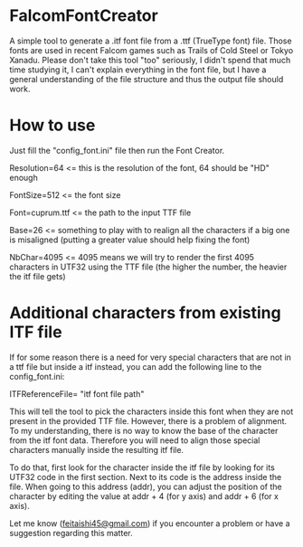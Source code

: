 # FalcomFontCreator
A simple tool to generate a .itf font file from a .ttf (TrueType font) file. Those fonts are used in recent Falcom games such as Trails of Cold Steel or Tokyo Xanadu.
Please don't take this tool "too" seriously, I didn't spend that much time studying it, I can't explain everything in the font file, but I have a general understanding of the file structure and thus the output file should work.

# How to use
Just fill the "config_font.ini" file then run the Font Creator.

Resolution=64 <= this is the resolution of the font, 64 should be "HD" enough

FontSize=512 <= the font size

Font=cuprum.ttf <= the path to the input TTF file

Base=26 <= something to play with to realign all the characters if a big one is misaligned (putting a greater value should help fixing the font)

NbChar=4095 <= 4095 means we will try to render the first 4095 characters in UTF32 using the TTF file (the higher the number, the heavier the itf file gets)

# Additional characters from existing ITF file

If for some reason there is a need for very special characters that are not in a ttf file but inside a itf instead, you can add the following line to the config_font.ini:

ITFReferenceFile= "itf font file path"

This will tell the tool to pick the characters inside this font when they are not present in the provided TTF file. However, there is a problem of alignment. To my understanding, there is no way to know the base of the character from the itf font data. Therefore you will need to align those special characters manually inside the resulting itf file.

To do that, first look for the character inside the itf file by looking for its UTF32 code in the first section. Next to its code is the address inside the file. When going to this address (addr), you can adjust the position of the character by editing the value at addr + 4 (for y axis) and addr + 6 (for x axis).

Let me know (feitaishi45@gmail.com) if you encounter a problem or have a suggestion regarding this matter.
